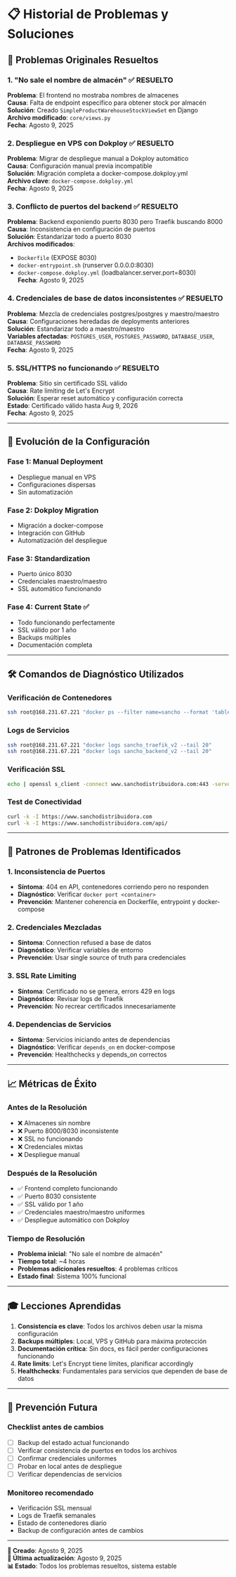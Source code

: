 # 📋 Historial de Problemas y Soluciones

## 🎯 Problemas Originales Resueltos

### 1. **"No sale el nombre de almacén"** ✅ RESUELTO
**Problema**: El frontend no mostraba nombres de almacenes  
**Causa**: Falta de endpoint específico para obtener stock por almacén  
**Solución**: Creado `SimpleProductWarehouseStockViewSet` en Django  
**Archivo modificado**: `core/views.py`  
**Fecha**: Agosto 9, 2025

### 2. **Despliegue en VPS con Dokploy** ✅ RESUELTO
**Problema**: Migrar de despliegue manual a Dokploy automático  
**Causa**: Configuración manual previa incompatible  
**Solución**: Migración completa a docker-compose.dokploy.yml  
**Archivo clave**: `docker-compose.dokploy.yml`  
**Fecha**: Agosto 9, 2025

### 3. **Conflicto de puertos del backend** ✅ RESUELTO
**Problema**: Backend exponiendo puerto 8030 pero Traefik buscando 8000  
**Causa**: Inconsistencia en configuración de puertos  
**Solución**: Estandarizar todo a puerto 8030  
**Archivos modificados**: 
- `Dockerfile` (EXPOSE 8030)
- `docker-entrypoint.sh` (runserver 0.0.0.0:8030)
- `docker-compose.dokploy.yml` (loadbalancer.server.port=8030)  
**Fecha**: Agosto 9, 2025

### 4. **Credenciales de base de datos inconsistentes** ✅ RESUELTO
**Problema**: Mezcla de credenciales postgres/postgres y maestro/maestro  
**Causa**: Configuraciones heredadas de deployments anteriores  
**Solución**: Estandarizar todo a maestro/maestro  
**Variables afectadas**: `POSTGRES_USER`, `POSTGRES_PASSWORD`, `DATABASE_USER`, `DATABASE_PASSWORD`  
**Fecha**: Agosto 9, 2025

### 5. **SSL/HTTPS no funcionando** ✅ RESUELTO
**Problema**: Sitio sin certificado SSL válido  
**Causa**: Rate limiting de Let's Encrypt  
**Solución**: Esperar reset automático y configuración correcta  
**Estado**: Certificado válido hasta Aug 9, 2026  
**Fecha**: Agosto 9, 2025

---

## 🔄 Evolución de la Configuración

### **Fase 1: Manual Deployment**
- Despliegue manual en VPS
- Configuraciones dispersas
- Sin automatización

### **Fase 2: Dokploy Migration** 
- Migración a docker-compose
- Integración con GitHub
- Automatización del despliegue

### **Fase 3: Standardization**
- Puerto único 8030
- Credenciales maestro/maestro
- SSL automático funcionando

### **Fase 4: Current State** ✅
- Todo funcionando perfectamente
- SSL válido por 1 año
- Backups múltiples
- Documentación completa

---

## 🛠️ Comandos de Diagnóstico Utilizados

### **Verificación de Contenedores**
```bash
ssh root@168.231.67.221 "docker ps --filter name=sancho --format 'table {{.Names}}\t{{.Status}}\t{{.Ports}}'"
```

### **Logs de Servicios**
```bash
ssh root@168.231.67.221 "docker logs sancho_traefik_v2 --tail 20"
ssh root@168.231.67.221 "docker logs sancho_backend_v2 --tail 20"
```

### **Verificación SSL**
```bash
echo | openssl s_client -connect www.sanchodistribuidora.com:443 -servername www.sanchodistribuidora.com 2>/dev/null | openssl x509 -noout -dates
```

### **Test de Conectividad**
```bash
curl -k -I https://www.sanchodistribuidora.com
curl -k -I https://www.sanchodistribuidora.com/api/
```

---

## 🚨 Patrones de Problemas Identificados

### **1. Inconsistencia de Puertos**
- **Síntoma**: 404 en API, contenedores corriendo pero no responden
- **Diagnóstico**: Verificar `docker port <container>`
- **Prevención**: Mantener coherencia en Dockerfile, entrypoint y docker-compose

### **2. Credenciales Mezcladas**
- **Síntoma**: Connection refused a base de datos
- **Diagnóstico**: Verificar variables de entorno
- **Prevención**: Usar single source of truth para credenciales

### **3. SSL Rate Limiting**
- **Síntoma**: Certificado no se genera, errors 429 en logs
- **Diagnóstico**: Revisar logs de Traefik
- **Prevención**: No recrear certificados innecesariamente

### **4. Dependencias de Servicios**
- **Síntoma**: Servicios iniciando antes de dependencias
- **Diagnóstico**: Verificar `depends_on` en docker-compose
- **Prevención**: Healthchecks y depends_on correctos

---

## 📈 Métricas de Éxito

### **Antes de la Resolución**
- ❌ Almacenes sin nombre
- ❌ Puerto 8000/8030 inconsistente  
- ❌ SSL no funcionando
- ❌ Credenciales mixtas
- ❌ Despliegue manual

### **Después de la Resolución**
- ✅ Frontend completo funcionando
- ✅ Puerto 8030 consistente
- ✅ SSL válido por 1 año
- ✅ Credenciales maestro/maestro uniformes
- ✅ Despliegue automático con Dokploy

### **Tiempo de Resolución**
- **Problema inicial**: "No sale el nombre de almacén"
- **Tiempo total**: ~4 horas
- **Problemas adicionales resueltos**: 4 problemas críticos
- **Estado final**: Sistema 100% funcional

---

## 🎓 Lecciones Aprendidas

1. **Consistencia es clave**: Todos los archivos deben usar la misma configuración
2. **Backups múltiples**: Local, VPS y GitHub para máxima protección
3. **Documentación crítica**: Sin docs, es fácil perder configuraciones funcionando
4. **Rate limits**: Let's Encrypt tiene límites, planificar accordingly
5. **Healthchecks**: Fundamentales para servicios que dependen de base de datos

---

## 🔮 Prevención Futura

### **Checklist antes de cambios**
- [ ] Backup del estado actual funcionando
- [ ] Verificar consistencia de puertos en todos los archivos  
- [ ] Confirmar credenciales uniformes
- [ ] Probar en local antes de despliegue
- [ ] Verificar dependencias de servicios

### **Monitoreo recomendado**
- Verificación SSL mensual
- Logs de Traefik semanales  
- Estado de contenedores diario
- Backup de configuración antes de cambios

---

**📝 Creado**: Agosto 9, 2025  
**🔄 Última actualización**: Agosto 9, 2025  
**📊 Estado**: Todos los problemas resueltos, sistema estable
